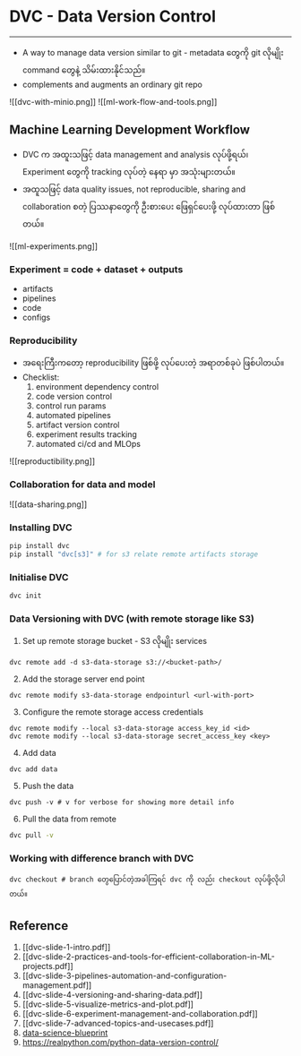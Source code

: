 # DVC - Data Version Control
--------
- A way to manage data version similar to git - metadata တွေကို git လိုမျိုး command တွေနဲ့ သိမ်းထားနိုင်သည်။
- complements and augments an ordinary git repo

![[dvc-with-minio.png]]
![[ml-work-flow-and-tools.png]]

Machine Learning Development Workflow
----
- DVC က အထူးသဖြင့် data management and analysis လုပ်ဖို့ရယ်၊ Experiment တွေကို tracking လုပ်တဲ့ နေရာ မှာ  အသုံးများတယ်။
- အထူသဖြင့် data quality issues, not reproducible, sharing and collaboration စတဲ့ ပြဿနာတွေကို ဦးစားပေး ဖြေရှင်ပေးဖို့ လုပ်ထားတာ ဖြစ်တယ်။ 


![[ml-experiments.png]]
### Experiment = code + dataset + outputs

- artifacts
- pipelines
- code
- configs

### Reproducibility 

- အရေးကြီးကတော့ reproducibility ဖြစ်ဖို့ လုပ်ပေးတဲ့ အရာတစ်ခုပဲ ဖြစ်ပါတယ်။
- Checklist:
	1. environment dependency control
	2. code version control
	3. control run params
	4. automated pipelines
	5. artifact version control
	6. experiment results tracking
	7. automated ci/cd and MLOps

![[reproductibility.png]]

### Collaboration for data and model 

![[data-sharing.png]]
### Installing DVC

```bash
pip install dvc
pip install "dvc[s3]" # for s3 relate remote artifacts storage
```

### Initialise  DVC 

```bash
dvc init
```

### Data Versioning with DVC (with remote storage like S3)

1. Set up remote storage bucket - S3 လိုမျိုး services 

```shell
dvc remote add -d s3-data-storage s3://<bucket-path>/
```

2. Add the storage server end point

```shell
dvc remote modify s3-data-storage endpointurl <url-with-port>
```

3. Configure the remote storage access credentials

```shell
dvc remote modify --local s3-data-storage access_key_id <id>
dvc remote modify --local s3-data-storage secret_access_key <key>
```

4. Add data

```shell
dvc add data 
```

5. Push the data 

```shell
dvc push -v # v for verbose for showing more detail info
```

6. Pull the data from remote

```bash
dvc pull -v
```
### Working with difference branch with DVC

```shell
dvc checkout # branch တွေပြောင်တဲ့အခါကြရင် dvc ကို လည်း checkout လုပ်ဖို့လိုပါတယ်။
```


Reference 
---
1. [[dvc-slide-1-intro.pdf]]
2. [[dvc-slide-2-practices-and-tools-for-efficient-collaboration-in-ML-projects.pdf]]
3. [[dvc-slide-3-pipelines-automation-and-configuration-management.pdf]]
4. [[dvc-slide-4-versioning-and-sharing-data.pdf]]
5. [[dvc-slide-5-visualize-metrics-and-plot.pdf]]
6. [[dvc-slide-6-experiment-management-and-collaboration.pdf]]
7. [[dvc-slide-7-advanced-topics-and-usecases.pdf]]
8. [data-science-blueprint](https://data-science-blueprint.readthedocs.io/)
9. https://realpython.com/python-data-version-control/ 